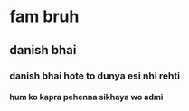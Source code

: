 # fam bruh
## danish bhai
### danish bhai hote to dunya esi nhi rehti
#### hum ko kapra pehenna sikhaya wo admi